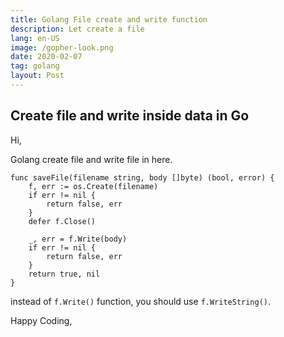 ```yaml
---
title: Golang File create and write function
description: Let create a file
lang: en-US
image: /gopher-look.png
date: 2020-02-07
tag: golang
layout: Post
---
```


## Create file and write inside data in Go

Hi,

Golang create file and write file in here.

```golang
func saveFile(filename string, body []byte) (bool, error) {
	f, err := os.Create(filename)
	if err != nil {
		return false, err
	}
	defer f.Close()

	_, err = f.Write(body)
    if err != nil {
        return false, err
    }
	return true, nil
}
```

instead of `f.Write()` function, you should use `f.WriteString()`.


Happy Coding,
